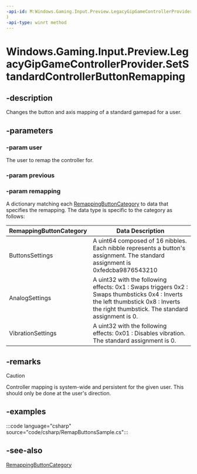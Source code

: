 ```yaml
---
-api-id: M:Windows.Gaming.Input.Preview.LegacyGipGameControllerProvider.SetStandardControllerButtonRemapping(Windows.System.User, bool, IReadOnlyDictionary<RemappingButtonCategory, Object>
)
-api-type: winrt method
---
```


<!-- Method syntax.
public void LegacyGipGameControllerProvider.SetStandardControllerButtonRemapping(User user, bool previous, IReadOnlyDictionary<RemappingButtonCategory, object> remapping
)
-->

# Windows.Gaming.Input.Preview.LegacyGipGameControllerProvider.SetStandardControllerButtonRemapping

## -description

Changes the button and axis mapping of a standard gamepad for a user.

## -parameters

### -param user

The user to remap the controller for.

### -param previous

<!-- TODO: What is this? -->

### -param remapping

A dictionary matching each [RemappingButtonCategory](remappingbuttoncategory.md) to data that specifies the remapping. The data type is specific to the category as follows:

|RemappingButtonCategory  |Data Description  |
|---------|---------|
|ButtonsSettings     |A uint64 composed of 16 nibbles. Each nibble represents a button's assignment. The standard assignment is 0xfedcba9876543210         |
|AnalogSettings     |A uint32 with the following effects: 0x1 : Swaps triggers 0x2 : Swaps thumbsticks 0x4 : Inverts the left thumbstick 0x8 : Inverts the right thumbstick. The standard assignment is 0.         |
|VibrationSettings  |A uint32 with the following effects: 0x01 : Disables vibration. The standard assignment is 0. |

## -remarks

> [!CAUTION]
> Controller mapping is system-wide and persistent for the given user. This should only be done at the user's direction.

## -examples

:::code language="csharp" source="code/csharp/RemapButtonsSample.cs":::

## -see-also

[RemappingButtonCategory](remappingbuttoncategory.md)
